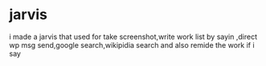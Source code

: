 # jarvis
i made a jarvis that used for take screenshot,write work list by sayin ,direct wp msg send,google search,wikipidia search and also remide the work if i say 
